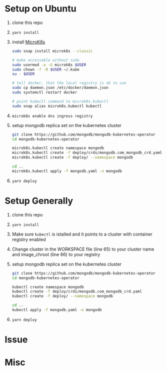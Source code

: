 # Setup on Ubuntu

1. clone this repo
2. `yarn install`
3. install [MicroK8s](https://microk8s.io/)

   ```bash
   sudo snap install microk8s --classic

   # make accessable without sudo
   sudo usermod -a -G microk8s $USER
   sudo chown -f -R $USER ~/.kube
   su - $USER

   # tell docker, that the local registry is ok to use
   sudo cp daemon.json /etc/docker/daemon.json
   sudo systemctl restart docker

   # point kubectl command to microk8s.kubectl
   sudo snap alias microk8s.kubectl kubectl
   ```

4. `microk8s enable dns ingress registry`
5. setup mongodb replica set on the kubernetes cluster

   ```bash
   git clone https://github.com/mongodb/mongodb-kubernetes-operator
   cd mongodb-kubernetes-operator

   microk8s.kubectl create namespace mongodb
   microk8s.kubectl create -f deploy/crds/mongodb.com_mongodb_crd.yaml
   microk8s.kubectl create -f deploy/ --namespace mongodb

   cd ..
   microk8s.kubectl apply -f mongodb.yaml -n mongodb
   ```

6. `yarn deploy`

# Setup Generally

1. clone this repo
2. `yarn install`
3. Make sure `kubectl` is istalled and it points to a cluster with container registry enabled
4. Change cluster in the WORKSPACE file (line 65) to your cluster name and image_chroot (line 66) to your registry
5. setup mongodb replica set on the kubernetes cluster

   ```bash
   git clone https://github.com/mongodb/mongodb-kubernetes-operator
   cd mongodb-kubernetes-operator

   kubectl create namespace mongodb
   kubectl create -f deploy/crds/mongodb.com_mongodb_crd.yaml
   kubectl create -f deploy/ --namespace mongodb

   cd ..
   kubectl apply -f mongodb.yaml -n mongodb
   ```

6. `yarn deploy`

# Issue

# Misc
